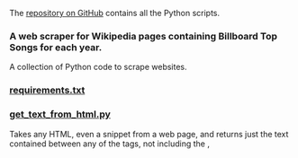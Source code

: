 

The [repository on GitHub](https://github.com/roannav/Wikipedia_songs_web_scraper) contains all the Python scripts.

### A web scraper for Wikipedia pages containing Billboard Top Songs for each year.

A collection of Python code to scrape websites.

### [requirements.txt](/../main/requirements.txt)

### [get_text_from_html.py](/../main/get_text_from_html.py)
Takes any HTML, even a snippet from a web page,
and returns just the text contained between any of the tags,
not including the <head>, <style>, and <script> sections.

### [get_text_from_infobox.py](/../main/get_text_from_infobox.py)
Given the HTML of a Wikipedia page about a song,
and given an attribute, it will search the Wikipedia infobox
for the attribute and return the value.

### [get_links_to_years.py](/../main/get_links_to_years.py)
Given the HTML of a Wikipedia page about Billboard Top Songs in Year X,
it will print the link to all other similar pages.

### [get_text_from_table.py](/../main/get_text_from_table.py)
Given the HTML of a Wikipedia page about Billboard Top Songs in Year X,
it finds and reads a table with the Top Songs of the Year, then it returns a 2D array of the data and a column titles array.  Finally, saves the data to csv.

### [save_song_data.py](/../main/save_song_data.py)
For every year available, 
given the url of a Wikipedia page about Billboard Top Songs in Year X,
it gets table data about the Top Songs of the Year and finally outputs 
to output/songs_{year}.csv

### [fix_and_concat_datasets.py](/../main/fix_and_concat_datasets.py)
Takes all the data for that year&apos;s songs in output/songs_{year}.csv
and combines it into 1 file output/Billboard_1946_to_2021.csv 

### [download_song_page.py](https://github.com/roannav/Wikipedia_songs_web_scraper/blob/main/download_song_page.py)
output/Billboard_1946_to_2021.csv contains a list of Wikipedia urls to songs.  For the specified sublist of songs, it downloads those web pages.



<!--
Whenever you commit to this repository, GitHub Pages will run [Jekyll](https://jekyllrb.com/) to rebuild the pages in your site, from the content in your Markdown files.

Markdown is a lightweight and easy-to-use syntax for styling your writing. It includes conventions for

```markdown
Syntax highlighted code block

# Header 1
## Header 2
### Header 3

- Bulleted
- List

1. Numbered
2. List

**Bold** and _Italic_ and `Code` text

[Link](url) and ![Image](src)
```

For more details see [Basic writing and formatting syntax](https://docs.github.com/en/github/writing-on-github/getting-started-with-writing-and-formatting-on-github/basic-writing-and-formatting-syntax).

### Jekyll Themes

Your Pages site will use the layout and styles from the Jekyll theme you have selected in your [repository settings](https://github.com/roannav/Wikipedia_songs_web_scraper/settings/pages). The name of this theme is saved in the Jekyll `_config.yml` configuration file.

### Support or Contact

Having trouble with Pages? Check out our [documentation](https://docs.github.com/categories/github-pages-basics/) or [contact support](https://support.github.com/contact) and we’ll help you sort it out.

-->
